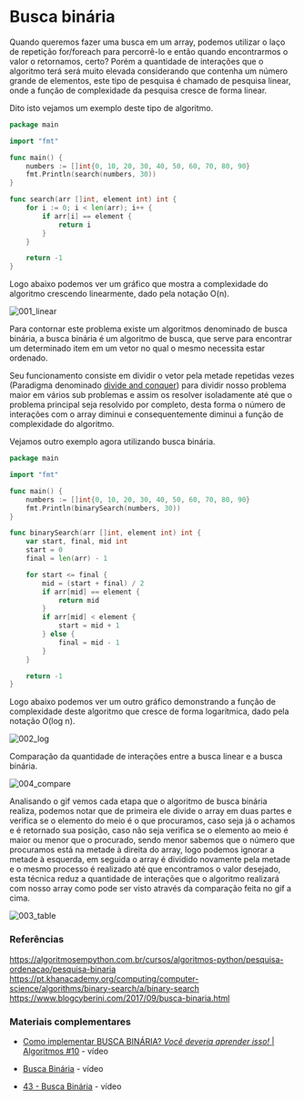 # Busca binária

Quando queremos fazer uma busca em um array, podemos utilizar o laço de repetição for/foreach para percorrê-lo e então quando encontrarmos o valor o retornamos, certo? Porém a quantidade de interações que o algoritmo terá será muito elevada considerando que contenha um número grande de elementos, este tipo de pesquisa é chamado de pesquisa linear, onde a função de complexidade da pesquisa cresce de forma linear.

Dito isto vejamos um exemplo deste tipo de algoritmo.

```Go
package main

import "fmt"

func main() {
	numbers := []int{0, 10, 20, 30, 40, 50, 60, 70, 80, 90}
	fmt.Println(search(numbers, 30))
}

func search(arr []int, element int) int {
	for i := 0; i < len(arr); i++ {
		if arr[i] == element {
			return i
		}
	}

	return -1
}

```

Logo abaixo podemos ver um gráfico que mostra a complexidade do algoritmo crescendo linearmente, dado pela notação O(n).

![001_linear](https://user-images.githubusercontent.com/48635609/91091280-c36ef600-e62c-11ea-9f31-55708fb8196f.PNG)

Para contornar este problema existe um algoritmos denominado de busca binária, a busca binária é um algoritmo de busca, que serve para encontrar um determinado item em um vetor no qual o mesmo necessita estar ordenado.

Seu funcionamento consiste em dividir o vetor pela metade repetidas vezes (Paradigma denominado [divide and conquer](https://github.com/GuilhermehChaves/google-skills/tree/master/algoritmos/divide_and_conquer)) para dividir nosso problema maior em vários sub problemas e assim os resolver isoladamente até que o problema principal seja resolvido por completo, desta forma o número de interações com o array diminui e consequentemente diminui a função de complexidade do algoritmo.

Vejamos outro exemplo agora utilizando busca binária.

```go
package main

import "fmt"

func main() {
	numbers := []int{0, 10, 20, 30, 40, 50, 60, 70, 80, 90}
	fmt.Println(binarySearch(numbers, 30))
}

func binarySearch(arr []int, element int) int {
	var start, final, mid int
	start = 0
	final = len(arr) - 1

	for start <= final {
		mid = (start + final) / 2
		if arr[mid] == element {
			return mid
		}
		if arr[mid] < element {
			start = mid + 1
		} else {
			final = mid - 1
		}
	}

	return -1
}

```

Logo abaixo podemos ver um outro gráfico demonstrando a função de complexidade deste algoritmo que cresce de forma logarítmica, dado pela notação O(log n).

![002_log](https://user-images.githubusercontent.com/48635609/91092368-4a709e00-e62e-11ea-91b2-ddb17b872586.PNG)

Comparação da quantidade de interações entre a busca linear e a busca binária.

![004_compare](https://user-images.githubusercontent.com/48635609/91093901-73922e00-e630-11ea-98b0-a7370b856144.gif)

Analisando o gif vemos cada etapa que o algoritmo de busca binária realiza, podemos notar que de primeira ele divide o array em duas partes
e verifica se o elemento do meio é o que procuramos, caso seja já o achamos e é retornado sua posição, caso não seja verifica se o elemento ao meio é maior ou menor que o procurado,
sendo menor sabemos que o número que procuramos está na metade à direita do array, logo podemos ignorar a metade à esquerda, em seguida
o array é dividido novamente pela metade e o mesmo processo é realizado até que encontramos o valor desejado, esta técnica reduz a quantidade
de interações que o algoritmo realizará com nosso array como pode ser visto através da comparação feita no gif a cima.

![003_table](https://user-images.githubusercontent.com/48635609/91092411-5eb49b00-e62e-11ea-9466-1d7a393f26e0.PNG)

### Referências

https://algoritmosempython.com.br/cursos/algoritmos-python/pesquisa-ordenacao/pesquisa-binaria
https://pt.khanacademy.org/computing/computer-science/algorithms/binary-search/a/binary-search
https://www.blogcyberini.com/2017/09/busca-binaria.html

### Materiais complementares

- [Como implementar BUSCA BINÁRIA? *Você deveria aprender isso!* | Algoritmos #10](https://www.youtube.com/watch?v=EgLE5HwRy_M) - vídeo

- [Busca Binária](https://www.youtube.com/watch?v=l6pxuyV3mKQ) - vídeo

- [43 - Busca Binária](https://www.youtube.com/watch?v=NxriUYWxoEU) - vídeo
